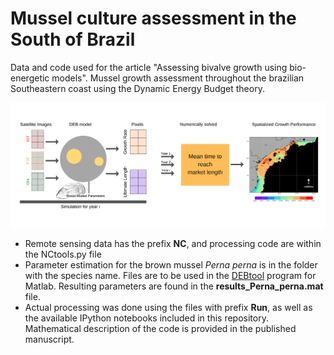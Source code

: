 # Mussel culture assessment in the South of Brazil

Data and code used for the article "Assessing bivalve growth using bio-energetic models". Mussel growth assessment throughout the brazilian Southeastern coast using the Dynamic Energy Budget theory. 

![Graphical Abstract](GraphicalAbstract.png "Graphical Abstract")

- Remote sensing data has the prefix **NC**, and processing code are within the NCtools.py file
- Parameter estimation for the brown mussel *Perna perna* is in the folder with the species name. Files are to be used in the [DEBtool](https://github.com/add-my-pet/DEBtool_M) program for Matlab. Resulting parameters are found in the **results_Perna_perna.mat** file. 
- Actual processing was done using the files with prefix **Run**, as well as the available IPython notebooks included in this repository. Mathematical description of the code is provided in the published manuscript.

